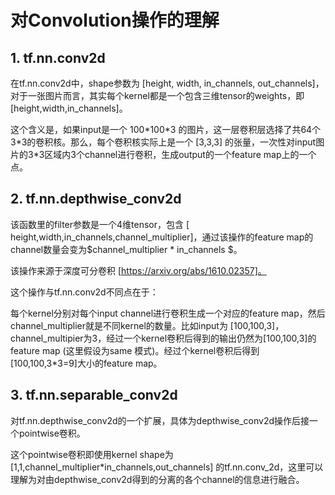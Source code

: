 # 对Convolution操作的理解

## 1. tf.nn.conv2d

在tf.nn.conv2d中，shape参数为 [height, width, in_channels, out_channels]，对于一张图片而言，其实每个kernel都是一个包含三维tensor的weights，即 [height,width,in_channels]。

这个含义是，如果input是一个 100\*100\*3 的图片，这一层卷积层选择了共64个3\*3的卷积核。那么，每个卷积核实际上是一个 [3,3,3] 的张量，一次性对input图片的3\*3区域内3个channel进行卷积，生成output的一个feature map上的一个点。

## 2. tf.nn.depthwise_conv2d

该函数里的filter参数是一个4维tensor，包含 [ height,width,in_channels,channel_multiplier]，通过该操作的feature map的channel数量会变为$channel\_multiplier * in\_channels $。

该操作来源于深度可分卷积 [https://arxiv.org/abs/1610.02357]。

这个操作与tf.nn.conv2d不同点在于：

每个kernel分别对每个input channel进行卷积生成一个对应的feature map，然后channel_multiplier就是不同kernel的数量。比如input为 [100,100,3]，channel_multipier为3，经过一个kernel卷积后得到的输出仍然为[100,100,3]的feature map (这里假设为same 模式)。经过个kernel卷积后得到[100,100,3\*3=9]大小的feature map。

## 3. tf.nn.separable_conv2d

对tf.nn.depthwise_conv2d的一个扩展，具体为depthwise_conv2d操作后接一个pointwise卷积。

这个pointwise卷积即使用kernel shape为 [1,1,channel_multiplier*in_channels,out_channels] 的tf.nn.conv_2d，这里可以理解为对由depthwise_conv2d得到的分离的各个channel的信息进行融合。